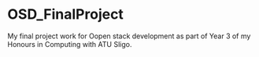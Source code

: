 # OSD_FinalProject
My final project work for Oopen stack development as part of Year 3 of my Honours in Computing with ATU Sligo. 
